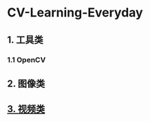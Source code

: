 # CV-Learning-Everyday

## 1. 工具类

### 1.1 OpenCV

## 2. 图像类

## [3. 视频类](https://github.com/huuuuusy/CV-Learning-Everyday/tree/master/video-based)
